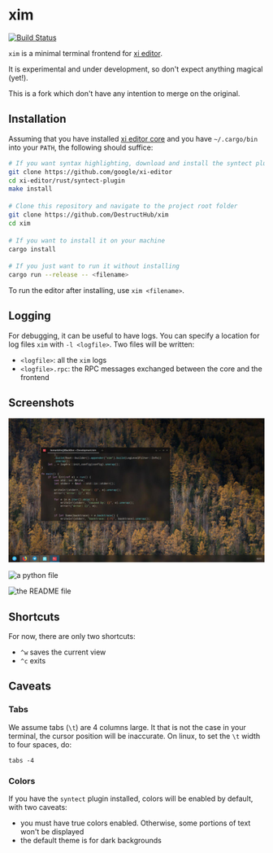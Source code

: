 # xim

[![Build Status](https://travis-ci.org/DestructHub/xim.svg?branch=master)](https://travis-ci.org/DestructHub/xim)

`xim` is a minimal terminal frontend for [xi editor](https://github.com/google/xi-editor).

It is experimental and under development, so don't expect anything magical (yet!).

This is a fork which don't have any intention to merge on the original.

## Installation

Assuming that you have installed [xi editor core](https://github.com/google/xi-editor) and you have `~/.cargo/bin` into your `PATH`, the following should suffice:

```bash
# If you want syntax highlighting, download and install the syntect plugin
git clone https://github.com/google/xi-editor
cd xi-editor/rust/syntect-plugin
make install

# Clone this repository and navigate to the project root folder
git clone https://github.com/DestructHub/xim
cd xim

# If you want to install it on your machine
cargo install

# If you just want to run it without installing
cargo run --release -- <filename>
```

To run the editor after installing, use `xim <filename>`.

## Logging

For debugging, it can be useful to have logs. You can specify a
location for log files `xim` with `-l <logfile>`. Two files will
be written:

- `<logfile>`: all the `xim` logs
- `<logfile>.rpc`: the RPC messages exchanged between the core and the
  frontend

## Screenshots

![the xim source](.github/rust.jpg)

![a python file](.github/python.png)

![the README file](.github/README.png)


## Shortcuts

For now, there are only two shortcuts:

- `^w` saves the current view
- `^c` exits

## Caveats

### Tabs

We assume tabs (`\t`) are 4 columns large. It that is not the case in
your terminal, the cursor position will be inaccurate. On linux, to
set the `\t` width to four spaces, do:

```
tabs -4
```

### Colors

If you have the `syntect` plugin installed, colors will be enabled by
default, with two caveats:

- you must have true colors enabled. Otherwise, some portions of text
  won't be displayed
- the default theme is for dark backgrounds
